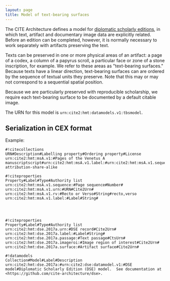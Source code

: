 ```yaml
---
layout: page
title: Model of text-bearing surfaces
---
```



The CITE Architecture defines a model for [diplomatic scholarly editions](../dse/), in which text, artifact and documentary image data are explicitly related.  Before an edition can be completed, however, it is normally necessary to work separately with artifacts preserving the text.

Texts can be preserved in one or more physical areas of an artifact:  a page of a codex, a column of a papyrus scroll, a particular face or zone of a stone inscription, for example.  We refer to these areas as "text-bearing surfaces."  Because texts have a linear direction, text-bearing surfaces can are ordered by the sequence of textual units they preserve.  Note that this may or may not correspond to a sequential spatial position.

Because we are particularly preserved with reproducible scholarship, we require each text-bearing surface to be documented by a default citable image.


The URN for this model is `urn:cite2:hmt:datamodels.v1:tbsmodel`.

## Serialization in CEX format

Example:


    #!citecollections
    URN#Description#Labelling property#Ordering property#License
    urn:cite2:hmt:msA.v1:#Pages of the Venetus A manuscriptscript#urn:cite2:hmt:msA.v1.label:#urn:cite2:hmt:msA.v1.sequence:#CC-attribution-share-alike

    #!citeproperties
    Property#Label#Type#Authority list
    urn:cite2:hmt:msA.v1.sequence:#Page sequence#Number#
    urn:cite2:hmt:msA.v1.urn:#URN#Cite2Urn#
    urn:cite2:hmt:msA.v1.rv:#Recto or Verso#String#recto,verso
    urn:cite2:hmt:msA.v1.label:#Label#String#




    #!citeproperties
    Property#Label#Type#Authority list
    urn:cite2:hmt:dse.2017a.urn:#DSE record#Cite2Urn#
    urn:cite2:hmt:dse.2017a.label:#Label#String#
    urn:cite2:hmt:dse.2017a.passage:#Text passage#CtsUrn#
    urn:cite2:hmt:dse.2017a.imageroi:#Image region of interest#Cite2Urn#
    urn:cite2:hmt:dse.2017a.surface:#Artifact surface#Cite2Urn#

    #!datamodels
    Collection#Model#Label#Description
    urn:cite2:hmt:dse.2017a:#urn:cite2:dse:datamodel.v1:#DSE model#Diplomatic Scholarly Edition (DSE) model.  See documentation at <https://github.com/cite-architecture/dse>.
